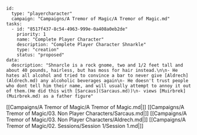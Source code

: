 
```RpgManager4
id: 
  type: "playercharacter"
  campaign: "Campaigns/A Tremor of Magic/A Tremor of Magic.md"
tasks: 
  - id: "8517f437-8c54-4963-999e-0a408a0eb2de"
    priority: 1
    name: "Complete Player Character"
    description: "Complete Player Character Shnarkle"
    type: "creation"
    status: "proposed"
data: 
  description: "Shnarcle is a rock gnome, two and 1/2 feet tall and about 40 pounds, hairless, but has moss for hair instead.\n\n- He hates all alcohol and tried to convince a bar to never give [Aldrech](Aldrech.md) any alcoholic beverages again\n- He doesn't trust people who dont tell him their name, and will usually attempt to annoy it out of them.(He did this with [Sarcaus](Sarcaus.md))\n- views [Muirbrek](Muirbrek.md) as a father figure"
```

[[Campaigns/A Tremor of Magic/A Tremor of Magic.md|]]
[[Campaigns/A Tremor of Magic/03. Non Player Characters/Sarcaus.md|]]
[[Campaigns/A Tremor of Magic/03. Non Player Characters/Aldrech.md|]]
[[Campaigns/A Tremor of Magic/02. Sessions/Session 1/Session 1.md|]]